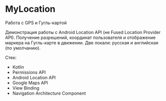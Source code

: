 # MyLocation
Работа с GPS и Гугль-картой

Демонстрация работы с Android Location API (не Fused Location Provider API). 
Получение разрешений, координат пользователя и отображение маркера на Гугль-карте в движении.
Две локали: русская и английская (по умолчанию).

Стек:
- Kotlin
- Permissions API
- Android Location API
- Google Maps API
- View Binding
- Navigation Architecture Component
